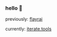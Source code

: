 ### hello 👋

previously: [flayrai](https://github.com/flayrai)

currently: [iterate.tools](https://github.com/iteratedottools)
